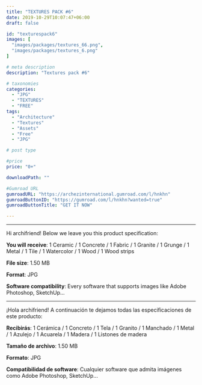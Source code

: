 ```yaml
---
title: "TEXTURES PACK #6"
date: 2019-10-29T10:07:47+06:00
draft: false

id: "texturespack6"
images: [
  "images/packages/textures_66.png",
  "images/packages/textures_6.png"
]

# meta description
description: "Textures pack #6"

# taxonomies
categories:
  - "JPG"
  - "TEXTURES"
  - "FREE"
tags:
  - "Architecture"
  - "Textures"
  - "Assets"
  - "Free"
  - "JPG"

# post type

#price
price: "0+"

downloadPath: ""

#Gumroad URL
gumroadURL: "https://archezinternational.gumroad.com/l/hnkhn"
gumroadButtonID: "https://gumroad.com/l/hnkhn?wanted=true"
gumroadButtonTitle: "GET IT NOW"

---
```


___

Hi archifriend! Below we leave you this product specification:

**You will receive**: 1 Ceramic / 1 Concrete / 1 Fabric / 1 Granite / 1 Grunge / 1 Metal / 1 Tile / 1 Watercolor / 1 Wood / 1 Wood strips

**File size**: 1.50 MB

**Format**: JPG

**Software compatibility**: Every software that supports images like Adobe Photoshop, SketchUp...

_____

¡Hola archifriend! A continuación te dejamos todas las especificaciones de este producto:

**Recibirás**: 1 Cerámica / 1 Concreto / 1 Tela / 1 Granito / 1 Manchado / 1 Metal / 1 Azulejo / 1 Acuarela / 1 Madera / 1 Listones de madera

**Tamaño de archivo**: 1.50 MB

**Formato**: JPG

**Compatibilidad de software**: Cualquier software que admita imágenes como Adobe Photoshop, SketchUp...